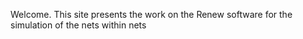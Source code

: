 Welcome. This site presents the work on the Renew software for the simulation of the nets within nets

